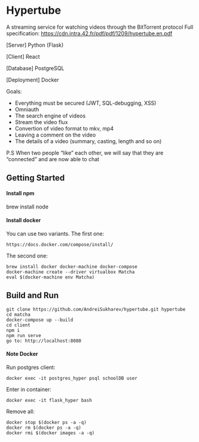 # Hypertube
A streaming service for watching videos through the BitTorrent protocol
Full specification: https://cdn.intra.42.fr/pdf/pdf/1209/hypertube.en.pdf

[Server] Python (Flask)

[Client] React

[Database] PostgreSQL

[Deployment] Docker

Goals:

- Everything must be secured (JWT, SQL-debugging, XSS)
- Omniauth
- The search engine of videos
- Stream the video flux
- Convertion of video format to mkv, mp4
- Leaving a comment on the video
- The details of a video (summary, casting, length and so on)

P.S  When two people “like” each other, we will say that they are “connected” and are now able to chat
## Getting Started

#### Install npm
brew install node

#### Install docker

You can use two variants.
The first one:
```
https://docs.docker.com/compose/install/
```
The second one:
```
brew install docker docker-machine docker-compose
docker-machine create --driver virtualbox Matcha
eval $(docker-machine env Matcha)
```

## Build and Run

```
git clone https://github.com/AndreiSukharev/hypertube.git hypertube
cd matcha
docker-compose up --build
cd client
npm i
npm run serve
go to: http://localhost:8080
```

#### Note Docker

Run postgres client:

```
docker exec -it postgres_hyper psql schoolDB user
```
Enter in container:
```
docker exec -it flask_hyper bash
```
Remove all:
```
docker stop $(docker ps -a -q)
docker rm $(docker ps -a -q)
docker rmi $(docker images -a -q)
```

